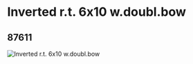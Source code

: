 # Inverted r.t. 6x10 w.doubl.bow
## 87611
![Inverted r.t. 6x10 w.doubl.bow](https://lc-www-live-s.legocdn.com/media/bricks/5/2/4560930.jpg)